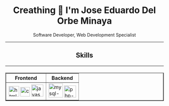 <!--
**jedelorbeminaya/jedelorbeminaya** is a ✨ _special_ ✨ repository because its `README.md` (this file) appears on your GitHub profile.

Here are some ideas to get you started:

- 🔭 I’m currently working on ...
- 🌱 I’m currently learning ...
- 👯 I’m looking to collaborate on ...
- 🤔 I’m looking for help with ...
- 💬 Ask me about ...
- 📫 How to reach me: ...
- 😄 Pronouns: ...
- ⚡ Fun fact: ...
-->


<h1 align="center">Creathing 👋 I'm Jose Eduardo Del Orbe Minaya</h1>

<p align="center">Software Developer, Web Development Specialist</p>
<hr>
<h2 align="center">Skills</2>
<hr>
<table border=2 align="center">
<thead>
    <tr>
        <th>Frontend</th>
        <th>Backend</th>
    </tr>
</thead>
<tbody>
    <tr>
        <td>
            <img alt="html-icon" src="https://cdn-icons-png.flaticon.com/512/732/732212.png" width="33px">
            <img alt="css-icon" src="https://static-00.iconduck.com/assets.00/file-type-css-icon-1806x2048-r5fwjl3p.png" width="30px">
            <img alt="javascript-icon" src="https://icons.veryicon.com/png/o/business/vscode-program-item-icon/javascript-3.png" width="38px">
        </td>
        <td>
        <img  alt="mysql-icon" src="https://static-00.iconduck.com/assets.00/mysql-original-wordmark-icon-2048x1064-jfbaqrzh.png" width="45px">
        <img alt="php-icon" src="https://cdn-icons-png.flaticon.com/512/5968/5968332.png" width="38px">
        </td>
    </tr>
</tbody>
</table>